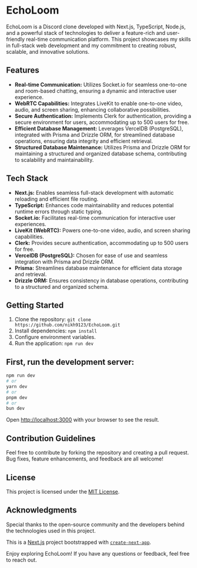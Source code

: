 # EchoLoom

EchoLoom is a Discord clone developed with Next.js, TypeScript, Node.js, and a powerful stack of technologies to deliver a feature-rich and user-friendly real-time communication platform. This project showcases my skills in full-stack web development and my commitment to creating robust, scalable, and innovative solutions.

## Features

- **Real-time Communication:** Utilizes Socket.io for seamless one-to-one and room-based chatting, ensuring a dynamic and interactive user experience.
- **WebRTC Capabilities:** Integrates LiveKit to enable one-to-one video, audio, and screen sharing, enhancing collaborative possibilities.
- **Secure Authentication:** Implements Clerk for authentication, providing a secure environment for users, accommodating up to 500 users for free.
- **Efficient Database Management:** Leverages VercelDB (PostgreSQL), integrated with Prisma and Drizzle ORM, for streamlined database operations, ensuring data integrity and efficient retrieval.
- **Structured Database Maintenance:** Utilizes Prisma and Drizzle ORM for maintaining a structured and organized database schema, contributing to scalability and maintainability.

## Tech Stack

- **Next.js:** Enables seamless full-stack development with automatic reloading and efficient file routing.
- **TypeScript:** Enhances code maintainability and reduces potential runtime errors through static typing.
- **Socket.io:** Facilitates real-time communication for interactive user experiences.
- **LiveKit (WebRTC):** Powers one-to-one video, audio, and screen sharing capabilities.
- **Clerk:** Provides secure authentication, accommodating up to 500 users for free.
- **VercelDB (PostgreSQL):** Chosen for ease of use and seamless integration with Prisma and Drizzle ORM.
- **Prisma:** Streamlines database maintenance for efficient data storage and retrieval.
- **Drizzle ORM:** Ensures consistency in database operations, contributing to a structured and organized schema.

## Getting Started

1. Clone the repository: `git clone https://github.com/nikh9123/EchoLoom.git`
2. Install dependencies: `npm install`
3. Configure environment variables.
4. Run the application: `npm run dev`


## First, run the development server:

```bash
npm run dev
# or
yarn dev
# or
pnpm dev
# or
bun dev
```

Open [http://localhost:3000](http://localhost:3000) with your browser to see the result.


## Contribution Guidelines

Feel free to contribute by forking the repository and creating a pull request. Bug fixes, feature enhancements, and feedback are all welcome!

## License

This project is licensed under the [MIT License](LICENSE).

## Acknowledgments

Special thanks to the open-source community and the developers behind the technologies used in this project.

This is a [Next.js](https://nextjs.org/) project bootstrapped with [`create-next-app`](https://github.com/vercel/next.js/tree/canary/packages/create-next-app).

Enjoy exploring EchoLoom! If you have any questions or feedback, feel free to reach out.

